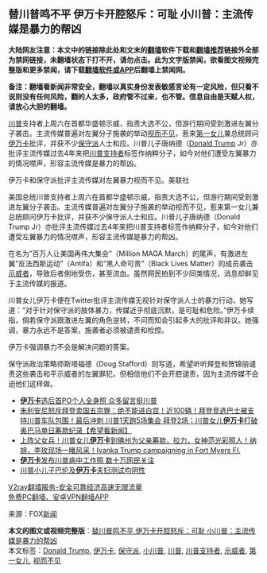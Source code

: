  <h2>替川普鸣不平 伊万卡开腔怒斥：可耻 小川普：主流传媒是暴力的帮凶</h2> <p class="notice"><b>大陆网友注意：本文中的链接除此处和文末的<a href="https://github.com/bannedbook/fanqiang" >翻墙</a>软件下载和<a href="https://github.com/killgcd/justmysocks/blob/master/README.md">翻墙推荐</a>链接外全部为禁网链接，未翻墙状态下打不开，请勿点击。此为文字版禁闻，欲看图文视频完整版和更多禁闻，请下载<a href="https://github.com/bannedbook/fanqiang">翻墙软件或APP</a>后翻墙上禁闻网。</p><p>备注：翻墙看新闻非常安全，翻墙以真实身份发表敏感言论有一定风险，但只看不说则没有任何风险，翻的人太多，政府管不过来，也不管。信息自由是天赋人权，请放心大胆的翻墙。</b></p>  <div class="entry"> <p id="summary"><a href="https://www.bannedbook.org/bnews/tag/%e5%b7%9d%e6%99%ae/" class="st_tag internal_tag" rel="tag" title="标签 川普 下的日志">川普</a>支持者上周六在首都华盛顿示威，指责大选不公，但游行期间受到激进左翼分子袭击。主流传媒普遍对左翼分子施袭的举动<a href="https://www.bannedbook.org/bnews/tag/%E8%A7%86%E8%80%8C%E4%B8%8D%E8%A7%81/" class="st_tag internal_tag" rel="tag" title="标签 视而不见 下的日志">视而不见</a>，惹来<a href="https://www.bannedbook.org/bnews/tag/%e7%ac%ac%e4%b8%80%e5%a5%b3%e5%84%bf/" class="st_tag internal_tag" rel="tag" title="标签 第一女儿 下的日志">第一女儿</a>兼总统顾问<a href="https://www.bannedbook.org/bnews/tag/%e4%bc%8a%e4%b8%87%e5%8d%a1/" class="st_tag internal_tag" rel="tag" title="标签 伊万卡 下的日志">伊万卡</a>批评，并获不少<a href="https://www.bannedbook.org/bnews/tag/%E4%BF%9D%E5%AE%88%E6%B4%BE/" class="st_tag internal_tag" rel="tag" title="标签 保守派 下的日志">保守派</a>人士和应。川普儿子唐纳德（<a href="https://www.bannedbook.org/bnews/tag/donald-trump/" class="st_tag internal_tag" rel="tag" title="标签 Donald Trump 下的日志">Donald Trump</a> Jr）亦批评主流传媒过去4年来把<a href="https://www.bannedbook.org/bnews/tag/%E5%B7%9D%E6%99%AE%E6%94%AF%E6%8C%81%E8%80%85/" class="st_tag internal_tag" rel="tag" title="标签 川普支持者 下的日志">川普支持者</a>标签作纳粹分子，如今对他们遭受左翼暴力的情况噤声，形容主流传媒是暴力的帮凶。</p> <p id="conimg"></p> <p>伊万卡和保守派批评主流传媒对左翼暴力视而不见。美联社</p>  <p>美国总统川普支持者上周六在首都华盛顿示威，指责大选不公，但游行期间受到激进左翼分子袭击。主流传媒普遍对左翼分子施袭的举动视而不见，惹来第一女儿兼总统顾问伊万卡批评，并获不少保守派人士和应。川普儿子唐纳德（Donald Trump Jr）亦批评主流传媒过去4年来把川普支持者标签作纳粹分子，如今对他们遭受左翼暴力的情况噤声，形容主流传媒是暴力的帮凶。</p> <p>在名为&#8221;百万人让美国再伟大集会&#8221;（Million MAGA March）的尾声，有激进左翼&#8221;反法西斯运动&#8221;（Antifa）和&#8221;黑人命可贵&#8221;（Black Lives Matter）的成员袭击<a href="https://www.bannedbook.org/bnews/tag/%E7%A4%BA%E5%A8%81%E8%80%85/" class="st_tag internal_tag" rel="tag" title="标签 示威者 下的日志">示威者</a>，导致后者倒地受伤，甚至流血。虽然网民拍到不少同类情况，消息却鲜见于主流传媒的报道。</p> <p>川普女儿伊万卡便在Twitter批评主流传媒无视针对保守派人士的暴力行动，她写道：&#8221;对于针对保守派的肢体暴力，传媒近乎彻底沉默，是可耻和危险。&#8221;伊万卡续指，倘若保守派跟激进左翼的角色逆转，不问而知会引起多大的批评和非议。她强调，暴力永远不是答案，施袭者必须被谴责和检控。</p>  <p></p> <p>伊万卡强调暴力不会是解决问题的答案。</p> <p>保守派政治策略师斯塔福德（Doug Stafford）则写道，希望听听拜登和贺锦丽谴责这些袭击和平示威者的左翼罪犯，但相信他们不会开腔谴责，因为主流传媒不会迫他们这样做。</p>  <ul class='op-related-articles' title='相关阅读'> <li><a href='https://www.bannedbook.org/bnews/cnnews/20201112/1429999.html' target='_blank'><b>伊万卡</b>选后首PO个人全身照 众多留言挺川普</a></li> <li><a href='https://www.bannedbook.org/bnews/bannedvideo/20201102/1424474.html' target='_blank'>朱利安尼怒斥拜登卖国五宗罪：绝不能进白宫！近100辆！拜登竞选巴士被支持川普车队包围！最后冲刺 川普1天跑5场集会 拜登2场；川普女儿<b>伊万卡</b>打破奥巴马单日筹款纪录【希望看新闻】</a></li> <li><a href='https://www.bannedbook.org/bnews/bannedvideo/20201026/1420661.html' target='_blank'>上阵父女兵！川普女儿<b>伊万卡</b>到佛州为父亲筹款，拉力，女神范光彩照人！纳姐，李玫现场一睹风采！Ivanka Trump campaigning in Fort Myers Fl.</a></li> <li><a href='https://www.bannedbook.org/bnews/cbnews/20201005/1408097.html' target='_blank'><b>伊万卡</b>发布川普病中工作照 数十万网民关注</a></li> <li><a href='https://www.bannedbook.org/bnews/cnnews/20201003/1407420.html' target='_blank'>川普小儿子巴伦及<b>伊万卡</b>夫妇测试均阴性</a></li> </ul> <p class="texttj"> <a href="https://www.bannedbook.org/forum23/topic22702.html" target="_blank">V2ray翻墙服务-安全可靠经济高速无限流量</a><br/> <a href="https://github.com/bannedbook/fanqiang/wiki/%E7%A6%81%E9%97%BB%E7%BD%91%E5%AE%89%E5%8D%93%E7%BF%BB%E5%A2%99%E6%96%B0%E9%97%BBAPP" target="_blank">免费PC翻墙、安卓VPN翻墙APP</a></p><p> 来源：FOX<span class='wp_keywordlink_affiliate'><a href="https://www.bannedbook.org/" title="新闻">新闻</a></span> </p><a name='sharetosocial'></a>       <div><b>本文的图文或视频完整版</b>：<a href='https://www.bannedbook.org/bnews/topimagenews/20201116/1432047.html'>替川普鸣不平 伊万卡开腔怒斥：可耻 小川普：主流传媒是暴力的帮凶</a></div>  </div><!--END ENTRY--> <div class="postfooter"> <div>本文标签：<a href="https://www.bannedbook.org/bnews/tag/donald-trump/" rel="tag">Donald Trump</a>, <a href="https://www.bannedbook.org/bnews/tag/%e4%bc%8a%e4%b8%87%e5%8d%a1/" rel="tag">伊万卡</a>, <a href="https://www.bannedbook.org/bnews/tag/%E4%BF%9D%E5%AE%88%E6%B4%BE/" rel="tag">保守派</a>, <a href="https://www.bannedbook.org/bnews/tag/%E5%B0%8F%E5%B7%9D%E6%99%AE/" rel="tag">小川普</a>, <a href="https://www.bannedbook.org/bnews/tag/%e5%b7%9d%e6%99%ae/" rel="tag">川普</a>, <a href="https://www.bannedbook.org/bnews/tag/%E5%B7%9D%E6%99%AE%E6%94%AF%E6%8C%81%E8%80%85/" rel="tag">川普支持者</a>, <a href="https://www.bannedbook.org/bnews/tag/%E7%A4%BA%E5%A8%81%E8%80%85/" rel="tag">示威者</a>, <a href="https://www.bannedbook.org/bnews/tag/%e7%ac%ac%e4%b8%80%e5%a5%b3%e5%84%bf/" rel="tag">第一女儿</a>, <a href="https://www.bannedbook.org/bnews/tag/%E8%A7%86%E8%80%8C%E4%B8%8D%E8%A7%81/" rel="tag">视而不见</a></div>  </div><!--END POSTFOOTER--> 